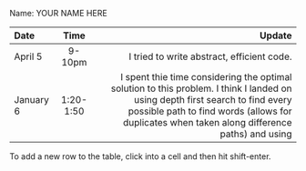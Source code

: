Name: YOUR NAME HERE

| Date      |   Time    |                                                                                                                                                                                                                          Update |
|:----------|:---------:|--------------------------------------------------------------------------------------------------------------------------------------------------------------------------------------------------------------------------------:|
| April 5   |  9-10pm   |                                                                                                                                                                                      I tried to write abstract, efficient code. |
| January 6 | 1:20-1:50 | I spent thie time considering the optimal solution to this problem. I think I landed on using depth first search to find every possible path to find words (allows for duplicates when taken along difference paths) and using  |


To add a new row to the table, click into a cell and then hit shift-enter.